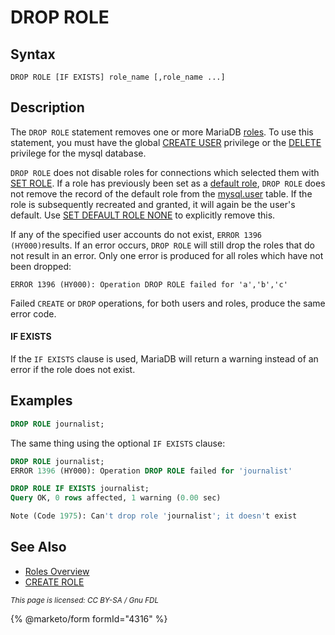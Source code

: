 # DROP ROLE

## Syntax

```bnf
DROP ROLE [IF EXISTS] role_name [,role_name ...]
```

## Description

The `DROP ROLE` statement removes one or more MariaDB [roles](../../../security/user-account-management/roles/). To use this statement, you must have the global [CREATE USER](grant.md#create-user) privilege or the [DELETE](grant.md#table-privileges) privilege for the mysql database.

`DROP ROLE` does not disable roles for connections which selected them with [SET ROLE](set-role.md). If a role has previously been set as a [default role](set-default-role.md), `DROP ROLE` does not remove the record of the default role from the [mysql.user](../administrative-sql-statements/system-tables/the-mysql-database-tables/mysql-user-table.md) table. If the role is subsequently recreated and granted, it will again be the user's default. Use [SET DEFAULT ROLE NONE](set-default-role.md) to explicitly remove this.

If any of the specified user accounts do not exist, `ERROR 1396 (HY000)`results. If an error occurs, `DROP ROLE` will still drop the roles that do not result in an error. Only one error is produced for all roles which have not been dropped:

```bnf
ERROR 1396 (HY000): Operation DROP ROLE failed for 'a','b','c'
```

Failed `CREATE` or `DROP` operations, for both users and roles, produce the same error code.

#### IF EXISTS

If the `IF EXISTS` clause is used, MariaDB will return a warning instead of an error if the role does not exist.

## Examples

```sql
DROP ROLE journalist;
```

The same thing using the optional `IF EXISTS` clause:

```sql
DROP ROLE journalist;
ERROR 1396 (HY000): Operation DROP ROLE failed for 'journalist'

DROP ROLE IF EXISTS journalist;
Query OK, 0 rows affected, 1 warning (0.00 sec)

Note (Code 1975): Can't drop role 'journalist'; it doesn't exist
```

## See Also

* [Roles Overview](../../../security/user-account-management/roles/roles_overview.md)
* [CREATE ROLE](create-role.md)

<sub>_This page is licensed: CC BY-SA / Gnu FDL_</sub>

{% @marketo/form formId="4316" %}

